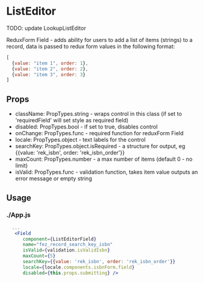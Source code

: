 # ListEditor

TODO: update LookupListEditor

ReduxForm Field - adds ability for users to add a list of items (strings) to a record,
data is passed to redux form values in the following format:

```javascript
[
  {value: "item 1", order: 1},
  {value: "item 2", order: 2},
  {value: "item 3", order: 3}
]
```

## Props

- className: PropTypes.string - wraps control in this class (if set to 'requiredField' will set style as required field)
- disabled: PropTypes.bool - if set to true, disables control
- onChange: PropTypes.func - required function for reduxForm Field
- locale: PropTypes.object - text labels for the control
- searchKey: PropTypes.object.isRequired - a structure for output, eg {{value: 'rek_isbn', order: 'rek_isbn_order'}}
- maxCount: PropTypes.number - a max number of items (default 0 - no limit)
- isValid: PropTypes.func - validation function, takes item value outputs an error message or empty string

## Usage

### ./App.js

```jsx
  ...
   <Field
      component={ListEditorField}
      name="fez_record_search_key_isbn"
      isValid={validation.isValidIsbn}
      maxCount={5}
      searchKey={{value: 'rek_isbn', order: 'rek_isbn_order'}}
      locale={locale.components.isbnForm.field}
      disabled={this.props.submitting} />
```
